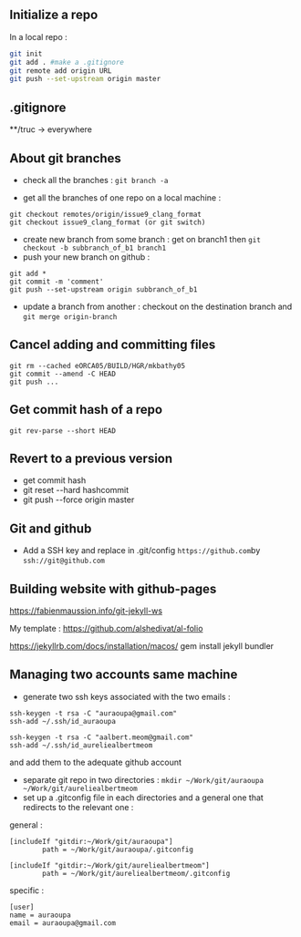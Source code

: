 ## Initialize a repo

In a local repo :
```bash
git init
git add . #make a .gitignore
git remote add origin URL
git push --set-upstream origin master
```

## .gitignore

**/truc -> everywhere

## About git branches

 - check all the branches : ```git branch -a```

 - get all the branches of one repo on a local machine : 

```
git checkout remotes/origin/issue9_clang_format
git checkout issue9_clang_format (or git switch)
```
 - create new branch from some branch : get on branch1 then ```git checkout -b subbranch_of_b1 branch1```
 - push your new branch on github : 

```
git add *
git commit -m 'comment'
git push --set-upstream origin subbranch_of_b1
```
  - update a branch from another : checkout on the destination branch and  ```git merge origin-branch```


## Cancel adding and committing files


```
git rm --cached eORCA05/BUILD/HGR/mkbathy05
git commit --amend -C HEAD
git push ...
```

## Get commit hash of a repo

```
git rev-parse --short HEAD
```

## Revert to a previous version

  - get commit hash
  - git reset --hard hashcommit
  - git push --force origin master

## Git and github

 - Add a SSH key and replace in .git/config ```https://github.com```by ```ssh://git@github.com```

## Building website with github-pages
https://fabienmaussion.info/git-jekyll-ws

My template : https://github.com/alshedivat/al-folio

https://jekyllrb.com/docs/installation/macos/
gem install jekyll bundler

## Managing two accounts same machine

  - generate two ssh keys associated with the two emails :

```
ssh-keygen -t rsa -C "auraoupa@gmail.com"
ssh-add ~/.ssh/id_auraoupa

ssh-keygen -t rsa -C "aalbert.meom@gmail.com"
ssh-add ~/.ssh/id_aureliealbertmeom
```

and add them to the adequate github account


 - separate git repo in two directories : ```mkdir ~/Work/git/auraoupa ~/Work/git/aureliealbertmeom```
 - set up a .gitconfig file in each directories and a general one that redirects to the relevant one :

general :
```
[includeIf "gitdir:~/Work/git/auraoupa"]
        path = ~/Work/git/auraoupa/.gitconfig

[includeIf "gitdir:~/Work/git/aureliealbertmeom"]
        path = ~/Work/git/aureliealbertmeom/.gitconfig
```

specific :
```
[user]
name = auraoupa
email = auraoupa@gmail.com
```

